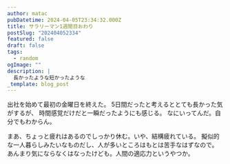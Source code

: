```yaml
---
author: matac
pubDatetime: 2024-04-05T23:34:32.000Z
title: サラリーマン1週間目おわり
postSlug: "202404052334"
featured: false
draft: false
tags:
  - random
ogImage: ""
description: |
  長かったような短かったような
_template: blog_post
---
```


出社を始めて最初の金曜日を終えた。
5日間だったと考えるととても長かった気がするが、
時間感覚だけだと一瞬だったようにも感じる。
なにいってんだ。自分でもわからん。

まあ、ちょっと疲れはあるのでしっかり休む。いや、結構疲れている。
擬似的な一人暮らしみたいなものだし、人が多いところはもとは苦手なはずなので。
あんまり気にならなくはなったけども。人間の適応力というやつか。
